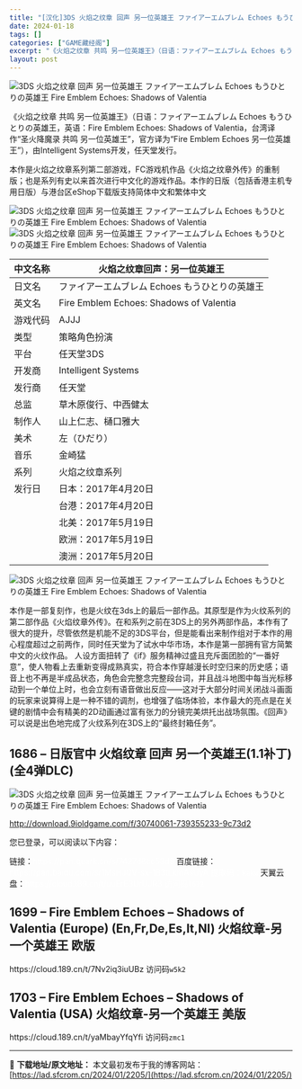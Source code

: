 ```yaml
---
title: "[汉化]3DS 火焰之纹章 回声 另一位英雄王 ファイアーエムブレム Echoes もうひとりの英雄王 Fire Emblem Echoes: Shadows of Valentia 免费下载"
date: 2024-01-18
tags: []
categories: ["GAME藏经阁"]
excerpt: "《火焰之纹章 共鸣 另一位英雄王》（日语：ファイアーエムブレム Echoes もうひとりの英雄王，英语：Fire Emblem Echoes: Shadows of Valentia，台湾译作“圣火降魔录 共鸣 另一位英雄王”，官方译为“Fire Emblem Echoes 另一位英雄王”），由In&hellip;"
layout: post
---
```


<div></div>
<img style="display: block; margin-left: auto; margin-right: auto;" title="3DS 火焰之纹章 回声 另一位英雄王" src="https://lad.sfcrom.cn/wp-content/uploads/2024/01/20240117_65a7e47f3d0e3.jpg" alt="3DS 火焰之纹章 回声 另一位英雄王 ファイアーエムブレム Echoes もうひとりの英雄王 Fire Emblem Echoes: Shadows of Valentia" />

《火焰之纹章 共鸣 另一位英雄王》（日语：ファイアーエムブレム Echoes もうひとりの英雄王，英语：Fire Emblem Echoes: Shadows of Valentia，台湾译作“圣火降魔录 共鸣 另一位英雄王”，官方译为“Fire Emblem Echoes 另一位英雄王”），由Intelligent Systems开发，任天堂发行。

本作是火焰之纹章系列第二部游戏，FC游戏机作品《火焰之纹章外传》的重制版；也是系列有史以来首次进行中文化的游戏作品。本作的日版（包括香港主机专用日版）与港台区eShop下载版支持简体中文和繁体中文

<img style="display: block; margin-left: auto; margin-right: auto;" title="3DS 火焰之纹章 回声 另一位英雄王" src="https://lad.sfcrom.cn/wp-content/uploads/2024/01/20240117_65a7e47f63e64.jpg" alt="3DS 火焰之纹章 回声 另一位英雄王 ファイアーエムブレム Echoes もうひとりの英雄王 Fire Emblem Echoes: Shadows of Valentia" />
<img style="display: block; margin-left: auto; margin-right: auto;" title="3DS 火焰之纹章 回声 另一位英雄王" src="https://lad.sfcrom.cn/wp-content/uploads/2024/01/20240117_65a7e47f7dc0b.jpg" alt="3DS 火焰之纹章 回声 另一位英雄王 ファイアーエムブレム Echoes もうひとりの英雄王 Fire Emblem Echoes: Shadows of Valentia" />
<table>
<thead>
<tr>
<th>中文名称</th>
<th>火焰之纹章回声：另一位英雄王</th>
</tr>
</thead>
<tbody>
<tr>
<td>日文名</td>
<td>ファイアーエムブレム Echoes もうひとりの英雄王</td>
</tr>
<tr>
<td>英文名</td>
<td>Fire Emblem Echoes: Shadows of Valentia</td>
</tr>
<tr>
<td>游戏代码</td>
<td>AJJJ</td>
</tr>
<tr>
<td>类型</td>
<td>策略角色扮演</td>
</tr>
<tr>
<td>平台</td>
<td>任天堂3DS</td>
</tr>
<tr>
<td>开发商</td>
<td>Intelligent Systems</td>
</tr>
<tr>
<td>发行商</td>
<td>任天堂</td>
</tr>
<tr>
<td>总监</td>
<td>草木原俊行、中西健太</td>
</tr>
<tr>
<td>制作人</td>
<td>山上仁志、樋口雅大</td>
</tr>
<tr>
<td>美术</td>
<td>左（ひだり）</td>
</tr>
<tr>
<td>音乐</td>
<td>金崎猛</td>
</tr>
<tr>
<td>系列</td>
<td>火焰之纹章系列</td>
</tr>
<tr>
<td>发行日</td>
<td>日本：2017年4月20日</td>
</tr>
<tr>
<td></td>
<td>台港：2017年4月20日</td>
</tr>
<tr>
<td></td>
<td>北美：2017年5月19日</td>
</tr>
<tr>
<td></td>
<td>欧洲：2017年5月19日</td>
</tr>
<tr>
<td></td>
<td>澳洲：2017年5月20日</td>
</tr>
</tbody>
</table>
<img style="display: block; margin-left: auto; margin-right: auto;" title="3DS 火焰之纹章 回声 另一位英雄王" src="https://lad.sfcrom.cn/wp-content/uploads/2024/01/20240117_65a7e47fa7993.jpg" alt="3DS 火焰之纹章 回声 另一位英雄王 ファイアーエムブレム Echoes もうひとりの英雄王 Fire Emblem Echoes: Shadows of Valentia" />

本作是一部复刻作，也是火纹在3ds上的最后一部作品。其原型是作为火纹系列的第二部作品《火焰纹章外传》。在和系列之前在3DS上的另外两部作品，本作有了很大的提升，尽管依然是机能不足的3DS平台，但是能看出来制作组对于本作的用心程度超过之前两作，同时任天堂为了试水中华市场，本作是第一部拥有官方简繁中文的火纹作品。
人设方面扭转了《if》服务精神过盛且充斥面团脸的“一番好意”，使人物看上去重新变得成熟真实，符合本作穿越漫长时空归来的历史感；语音上也不再是半成品状态，角色会完整念完整段台词，并且战斗地图中每当光标移动到一个单位上时，也会立刻有语音做出反应——这对于大部分时间关闭战斗画面的玩家来说算得上是一种不错的调剂，也增强了临场体验，本作最大的亮点是在关键的剧情中会有精美的2D动画通过富有张力的分镜完美烘托出战场氛围。《回声》可以说是出色地完成了火纹系列在3DS上的“最终封箱任务”。

<a name="ci_title0"></a>
<h2>1686 – 日版官中 火焰纹章 回声 另一个英雄王(1.1补丁)(全4弹DLC)</h2>
<img style="display: block; margin-left: auto; margin-right: auto;" title="中文版" src="https://lad.sfcrom.cn/wp-content/uploads/2024/01/20240117_65a7e48013fe3.jpg" alt="3DS 火焰之纹章 回声 另一位英雄王 ファイアーエムブレム Echoes もうひとりの英雄王 Fire Emblem Echoes: Shadows of Valentia" />

<span style="color: #ffffff;">http://download.9ioldgame.com/f/30740061-739355233-9c73d2</span>

您已登录，可以阅读以下内容：
<div>链接：<span style="color: #ffffff;">https://pan.quark.cn/s/7427d8cc53d8</span>
百度链接：<span style="color: #ffffff;">https://pan.baidu.com/s/1MsHJQV-sx-1B3tLkmAsUyA 提取码：<code>kakw</code></span>
天翼云盘：<span style="color: #ffffff;">https://cloud.189.cn/t/uuErE3UrUJR3 访问码<code>l672</code></span></div>
<a name="ci_title1"></a>
<h2>1699 – Fire Emblem Echoes – Shadows of Valentia (Europe) (En,Fr,De,Es,It,Nl) 火焰纹章-另一个英雄王 欧版</h2>
https://cloud.189.cn/t/7Nv2iq3iuUBz 访问码<code>w5k2</code>

<a name="ci_title2"></a>
<h2>1703 – Fire Emblem Echoes – Shadows of Valentia (USA) 火焰纹章-另一个英雄王 美版</h2>
https://cloud.189.cn/t/yaMbayYfqYfi 访问码<code>zmc1</code>

---
📖 **下载地址/原文地址：** 本文最初发布于我的博客网站：[https://lad.sfcrom.cn/2024/01/2205/](https://lad.sfcrom.cn/2024/01/2205/)
